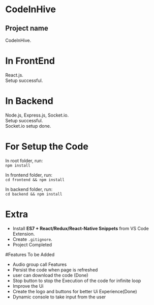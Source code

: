 # CodeInHive

## Project name  
CodeInHive.  

# In FrontEnd  
React.js.  
Setup successful.  

# In Backend  
Node.js, Express.js, Socket.io.  
Setup successful.  
Socket.io setup done.  

# For Setup the Code  
In root folder, run:  
`npm install`  

In frontend folder, run:  
`cd frontend && npm install`  

In backend folder, run:  
`cd backend && npm install`  

# Extra  
- Install **ES7 + React/Redux/React-Native Snippets** from VS Code Extension.  
- Create `.gitignore`.  
- Project Completed

#Features To be Added
- Audio group call Features
- Persist the code when page is refreshed
- user can download the code (Done)
- Stop button to stop the Execution of the code for infinite loop
- Improve the Ui
- Create the logo and buttons for better Ui Experience(Done)
- Dynamic console to take input from the user
